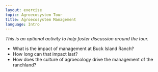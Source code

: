 ```yaml
---
layout: exercise
topic: Agroecosystem Tour
title: Agroecosystem Management
language: Intro
---
```


*This is an optional activity to help foster discussion around the tour.*

- What is the impact of management at Buck Island Ranch?
- How long can that impact last?
- How does the culture of agroecology drive the management of the ranchland?